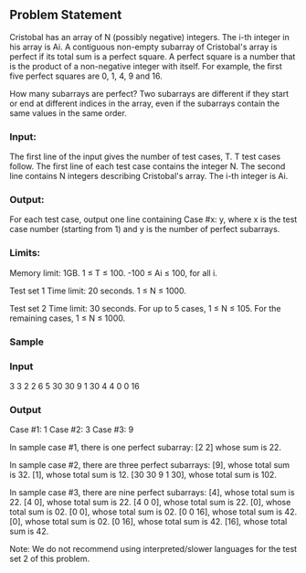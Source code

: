 ## Problem Statement
Cristobal has an array of N (possibly negative) integers. The i-th integer in his array is Ai. A contiguous non-empty subarray of Cristobal's array is perfect if its total sum is a perfect square. A perfect square is a number that is the product of a non-negative integer with itself. For example, the first five perfect squares are 0, 1, 4, 9 and 16.

How many subarrays are perfect? Two subarrays are different if they start or end at different indices in the array, even if the subarrays contain the same values in the same order.

### Input:
The first line of the input gives the number of test cases, T. T test cases follow. The first line of each test case contains the integer N. The second line contains N integers describing Cristobal's array. The i-th integer is Ai.

### Output:
For each test case, output one line containing Case #x: y, where x is the test case number (starting from 1) and y is the number of perfect subarrays.

### Limits:
Memory limit: 1GB.
1 ≤ T ≤ 100.
-100 ≤ Ai ≤ 100, for all i.

Test set 1
Time limit: 20 seconds.
1 ≤ N ≤ 1000.

Test set 2
Time limit: 30 seconds.
For up to 5 cases, 1 ≤ N ≤ 105.
For the remaining cases, 1 ≤ N ≤ 1000.

### Sample

### Input 
3
3
2 2 6
5
30 30 9 1 30
4
4 0 0 16

### Output
  
Case #1: 1
Case #2: 3
Case #3: 9

  
In sample case #1, there is one perfect subarray: [2 2] whose sum is 22.

In sample case #2, there are three perfect subarrays:
[9], whose total sum is 32.
[1], whose total sum is 12.
[30 30 9 1 30], whose total sum is 102.

In sample case #3, there are nine perfect subarrays:
[4], whose total sum is 22.
[4 0], whose total sum is 22.
[4 0 0], whose total sum is 22.
[0], whose total sum is 02.
[0 0], whose total sum is 02.
[0 0 16], whose total sum is 42.
[0], whose total sum is 02.
[0 16], whose total sum is 42.
[16], whose total sum is 42.

Note: We do not recommend using interpreted/slower languages for the test set 2 of this problem.